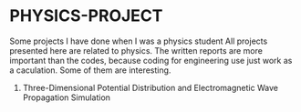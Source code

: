 # PHYSICS-PROJECT
Some projects I have done when I was a physics student
All projects presented here are related to physics.
The written reports are more important than the codes, because coding for engineering use just work as a caculation.
Some of them are interesting.


1. Three-Dimensional Potential Distribution and Electromagnetic Wave Propagation Simulation
  
